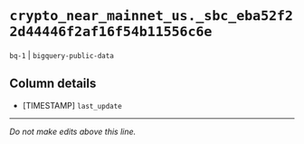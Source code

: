 # `crypto_near_mainnet_us._sbc_eba52f22d44446f2af16f54b11556c6e`
`bq-1` | `bigquery-public-data`

## Column details
* [TIMESTAMP] `last_update`

-------------------------------------------------------------------------------
*Do not make edits above this line.*

